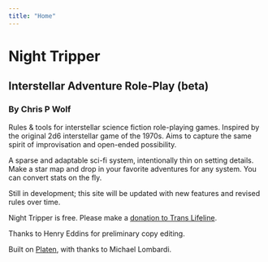 ```yaml
---
title: "Home"
---
```


<h1 class="index-title">Night Tripper</h1>

## Interstellar Adventure Role-Play (beta)
### By Chris P Wolf

Rules & tools for interstellar science fiction role-playing games. Inspired by the original 2d6 interstellar game of the 1970s. Aims to capture the same spirit of improvisation and open-ended possibility.

A sparse and adaptable sci-fi system, intentionally thin on setting details. Make a star map and drop in your favorite adventures for any system. You can convert stats on the fly.

Still in development; this site will be updated with new features and revised rules over time.

Night Tripper is free. Please make a [donation to Trans Lifeline](https://translifeline.org/donate/).

Thanks to Henry Eddins for preliminary copy editing.

Built on [Platen](https://github.com/platenio/platen-template), with thanks to Michael Lombardi.